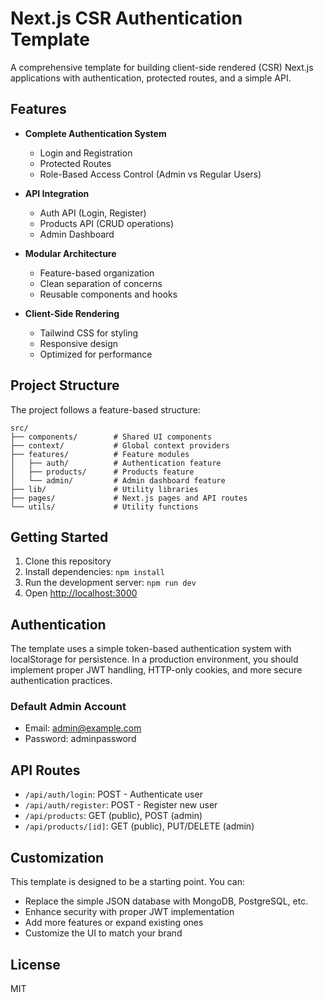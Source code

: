 # Next.js CSR Authentication Template

A comprehensive template for building client-side rendered (CSR) Next.js applications with authentication, protected routes, and a simple API.

## Features

- **Complete Authentication System**
  - Login and Registration
  - Protected Routes
  - Role-Based Access Control (Admin vs Regular Users)

- **API Integration**
  - Auth API (Login, Register)
  - Products API (CRUD operations)
  - Admin Dashboard

- **Modular Architecture**
  - Feature-based organization
  - Clean separation of concerns
  - Reusable components and hooks

- **Client-Side Rendering**
  - Tailwind CSS for styling
  - Responsive design
  - Optimized for performance

## Project Structure

The project follows a feature-based structure:

```
src/
├── components/        # Shared UI components
├── context/           # Global context providers
├── features/          # Feature modules
│   ├── auth/          # Authentication feature
│   ├── products/      # Products feature
│   └── admin/         # Admin dashboard feature
├── lib/               # Utility libraries
├── pages/             # Next.js pages and API routes
└── utils/             # Utility functions
```

## Getting Started

1. Clone this repository
2. Install dependencies: `npm install`
3. Run the development server: `npm run dev`
4. Open [http://localhost:3000](http://localhost:3000)

## Authentication

The template uses a simple token-based authentication system with localStorage for persistence. In a production environment, you should implement proper JWT handling, HTTP-only cookies, and more secure authentication practices.

### Default Admin Account

- Email: admin@example.com
- Password: adminpassword

## API Routes

- `/api/auth/login`: POST - Authenticate user
- `/api/auth/register`: POST - Register new user
- `/api/products`: GET (public), POST (admin)
- `/api/products/[id]`: GET (public), PUT/DELETE (admin)

## Customization

This template is designed to be a starting point. You can:

- Replace the simple JSON database with MongoDB, PostgreSQL, etc.
- Enhance security with proper JWT implementation
- Add more features or expand existing ones
- Customize the UI to match your brand

## License

MIT
